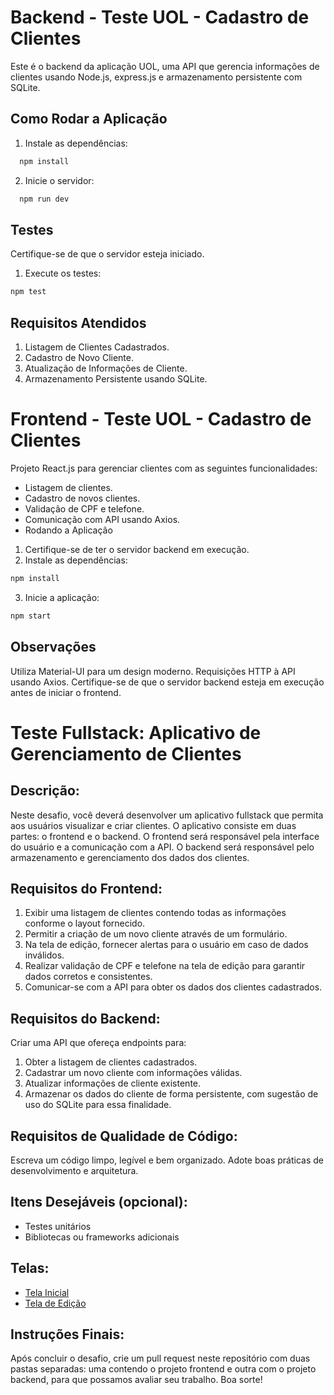 # Backend - Teste UOL - Cadastro de Clientes
Este é o backend da aplicação UOL, uma API que gerencia informações de clientes usando Node.js, express.js e armazenamento persistente com SQLite.

## Como Rodar a Aplicação
1. Instale as dependências:

```bash
  npm install
```

2. Inicie o servidor:

```bash
  npm run dev
```

## Testes
Certifique-se de que o servidor esteja iniciado.

1. Execute os testes:

```bash
npm test
```

## Requisitos Atendidos
1. Listagem de Clientes Cadastrados.
2. Cadastro de Novo Cliente.
3. Atualização de Informações de Cliente.
4. Armazenamento Persistente usando SQLite.

#
#
#

# Frontend - Teste UOL - Cadastro de Clientes
Projeto React.js para gerenciar clientes com as seguintes funcionalidades:

* Listagem de clientes.
* Cadastro de novos clientes.
* Validação de CPF e telefone.
* Comunicação com API usando Axios.
* Rodando a Aplicação
  
1. Certifique-se de ter o servidor backend em execução.
2. Instale as dependências:

```bash
npm install
```
3. Inicie a aplicação:

```bash
npm start
```

## Observações
Utiliza Material-UI para um design moderno.
Requisições HTTP à API usando Axios.
Certifique-se de que o servidor backend esteja em execução antes de iniciar o frontend.


#
#
#

# Teste Fullstack: Aplicativo de Gerenciamento de Clientes

## Descrição:

Neste desafio, você deverá desenvolver um aplicativo fullstack que permita aos usuários visualizar e criar clientes. O aplicativo consiste em duas partes: o frontend e o backend. O frontend será responsável pela interface do usuário e a comunicação com a API. O backend será responsável pelo armazenamento e gerenciamento dos dados dos clientes.

## Requisitos do Frontend:

1. Exibir uma listagem de clientes contendo todas as informações conforme o layout fornecido.
2. Permitir a criação de um novo cliente através de um formulário.
3. Na tela de edição, fornecer alertas para o usuário em caso de dados inválidos.
4. Realizar validação de CPF e telefone na tela de edição para garantir dados corretos e consistentes.
5. Comunicar-se com a API para obter os dados dos clientes cadastrados.

## Requisitos do Backend:

Criar uma API que ofereça endpoints para:

1. Obter a listagem de clientes cadastrados.
2. Cadastrar um novo cliente com informações válidas.
3. Atualizar informações de cliente existente.
4. Armazenar os dados do cliente de forma persistente, com sugestão de uso do SQLite para essa finalidade.

## Requisitos de Qualidade de Código:

Escreva um código limpo, legível e bem organizado.
Adote boas práticas de desenvolvimento e arquitetura.

## Itens Desejáveis (opcional):

- Testes unitários
- Bibliotecas ou frameworks adicionais

## Telas:

- [Tela Inicial](https://test-frontend-uolpp.web.app/assets/images/tela-inicial.jpg)
- [Tela de Edição](https://test-frontend-uolpp.web.app/assets/images/tela-edicao.jpg)

## Instruções Finais:

Após concluir o desafio, crie um pull request neste repositório com duas pastas separadas: uma contendo o projeto frontend e outra com o projeto backend, para que possamos avaliar seu trabalho. Boa sorte!
